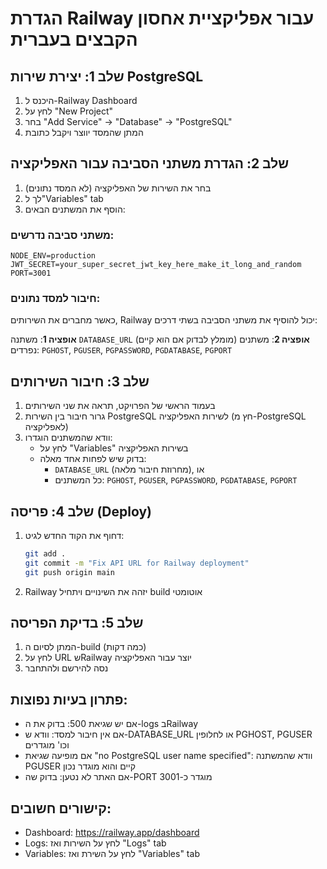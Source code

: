 # הגדרת Railway עבור אפליקציית אחסון הקבצים בעברית

## שלב 1: יצירת שירות PostgreSQL
1. היכנס ל-Railway Dashboard
2. לחץ על "New Project" 
3. בחר "Add Service" -> "Database" -> "PostgreSQL"
4. המתן שהמסד יווצר ויקבל כתובת

## שלב 2: הגדרת משתני הסביבה עבור האפליקציה
1. בחר את השירות של האפליקציה (לא המסד נתונים)
2. לך ל"Variables" tab
3. הוסף את המשתנים הבאים:

### משתני סביבה נדרשים:
```
NODE_ENV=production
JWT_SECRET=your_super_secret_jwt_key_here_make_it_long_and_random
PORT=3001
```

### חיבור למסד נתונים:
כאשר מחברים את השירותים, Railway יכול להוסיף את משתני הסביבה בשתי דרכים:

**אופציה 1**: משתנה `DATABASE_URL` (מומלץ לבדוק אם הוא קיים)
**אופציה 2**: משתנים נפרדים: `PGHOST`, `PGUSER`, `PGPASSWORD`, `PGDATABASE`, `PGPORT`

## שלב 3: חיבור השירותים
1. בעמוד הראשי של הפרויקט, תראה את שני השירותים
2. גרור חיבור בין השירות PostgreSQL לשירות האפליקציה (חץ מ-PostgreSQL לאפליקציה)
3. וודא שהמשתנים הוגדרו:
   - לחץ על "Variables" בשירות האפליקציה
   - בדוק שיש לפחות אחד מאלה:
     - `DATABASE_URL` (מחרוזת חיבור מלאה), או
     - כל המשתנים: `PGHOST`, `PGUSER`, `PGPASSWORD`, `PGDATABASE`, `PGPORT`

## שלב 4: פריסה (Deploy)
1. דחוף את הקוד החדש לגיט:
   ```bash
   git add .
   git commit -m "Fix API URL for Railway deployment"
   git push origin main
   ```
2. Railway יזהה את השינויים ויתחיל build אוטומטי

## שלב 5: בדיקת הפריסה
1. המתן לסיום ה-build (כמה דקות)
2. לחץ על URL שRailway יוצר עבור האפליקציה
3. נסה להירשם ולהתחבר

## פתרון בעיות נפוצות:
- אם יש שגיאת 500: בדוק את ה-logs בRailway
- אם אין חיבור למסד: וודא ש-DATABASE_URL או לחלופין PGHOST, PGUSER וכו' מוגדרים
- אם מופיעה שגיאת "no PostgreSQL user name specified": וודא שהמשתנה PGUSER קיים והוא מוגדר נכון
- אם האתר לא נטען: בדוק שה-PORT מוגדר כ-3001

## קישורים חשובים:
- Dashboard: https://railway.app/dashboard
- Logs: לחץ על השירות ואז "Logs" tab
- Variables: לחץ על השירת ואז "Variables" tab